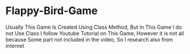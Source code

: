 # Flappy-Bird-Game
Usually This Game Is Created Using Class Method, But in This Game I do not Use Class 
I follow Youtube Tutorial on This Game, However it is not all because Some part not included in the video, So I research also from internet
